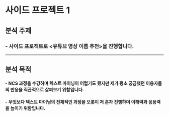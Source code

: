 # 사이드 프로젝트 1

## 분석 주제
### - 사이드 프로젝트로 <유튜브 영상 이름 추천>을 진행합니다.
----------------------
## 분석 목적
#### - NCS 과정을 수강하며 텍스트 마이닝이 어렵기도 했지만 제가 평소 궁금했던 이용자들의 반응을 직관적으로 살펴보기 위함입니다.
#### - 무엇보다 텍스트 마이닝의 전체적인 과정을 오롯이 저 혼자 진행하며 이해력과 응용력을 높이기 위함입니다. 
